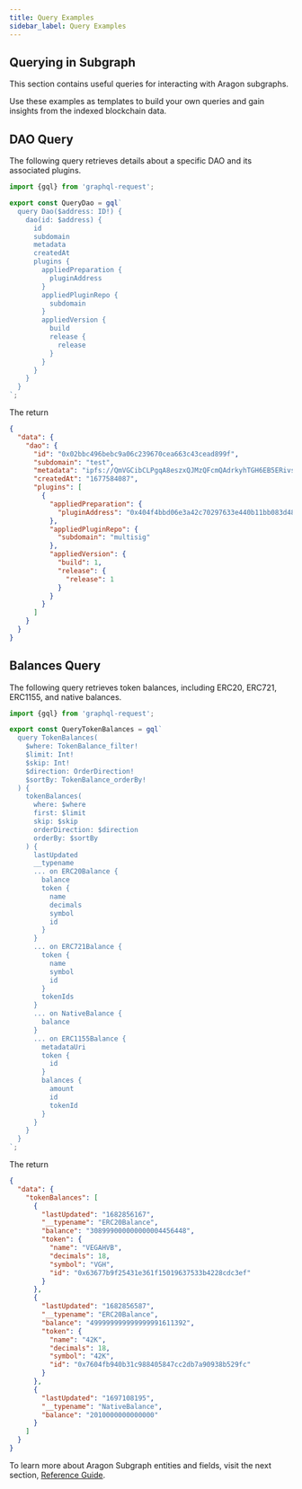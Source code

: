 ```yaml
---
title: Query Examples
sidebar_label: Query Examples
---
```


## Querying in Subgraph

This section contains useful queries for interacting with Aragon subgraphs.

Use these examples as templates to build your own queries and gain insights from the indexed blockchain data.

## DAO Query

The following query retrieves details about a specific DAO and its associated plugins.

```ts
import {gql} from 'graphql-request';

export const QueryDao = gql`
  query Dao($address: ID!) {
    dao(id: $address) {
      id
      subdomain
      metadata
      createdAt
      plugins {
        appliedPreparation {
          pluginAddress
        }
        appliedPluginRepo {
          subdomain
        }
        appliedVersion {
          build
          release {
            release
          }
        }
      }
    }
  }
`;
```

The return

```json
{
  "data": {
    "dao": {
      "id": "0x02bbc496bebc9a06c239670cea663c43cead899f",
      "subdomain": "test",
      "metadata": "ipfs://QmVGCibCLPgqA8eszxQJMzQFcmQAdrkyhTGH6EB5ERivsR",
      "createdAt": "1677584087",
      "plugins": [
        {
          "appliedPreparation": {
            "pluginAddress": "0x404f4bbd06e3a42c70297633e440b11bb083d482"
          },
          "appliedPluginRepo": {
            "subdomain": "multisig"
          },
          "appliedVersion": {
            "build": 1,
            "release": {
              "release": 1
            }
          }
        }
      ]
    }
  }
}
```

## Balances Query

The following query retrieves token balances, including ERC20, ERC721, ERC1155, and native balances.

```ts
import {gql} from 'graphql-request';

export const QueryTokenBalances = gql`
  query TokenBalances(
    $where: TokenBalance_filter!
    $limit: Int!
    $skip: Int!
    $direction: OrderDirection!
    $sortBy: TokenBalance_orderBy!
  ) {
    tokenBalances(
      where: $where
      first: $limit
      skip: $skip
      orderDirection: $direction
      orderBy: $sortBy
    ) {
      lastUpdated
      __typename
      ... on ERC20Balance {
        balance
        token {
          name
          decimals
          symbol
          id
        }
      }
      ... on ERC721Balance {
        token {
          name
          symbol
          id
        }
        tokenIds
      }
      ... on NativeBalance {
        balance
      }
      ... on ERC1155Balance {
        metadataUri
        token {
          id
        }
        balances {
          amount
          id
          tokenId
        }
      }
    }
  }
`;
```

The return

```json
{
  "data": {
    "tokenBalances": [
      {
        "lastUpdated": "1682856167",
        "__typename": "ERC20Balance",
        "balance": "308999000000000004456448",
        "token": {
          "name": "VEGAHVB",
          "decimals": 18,
          "symbol": "VGH",
          "id": "0x63677b9f25431e361f15019637533b4228cdc3ef"
        }
      },
      {
        "lastUpdated": "1682856587",
        "__typename": "ERC20Balance",
        "balance": "499999999999999991611392",
        "token": {
          "name": "42K",
          "decimals": 18,
          "symbol": "42K",
          "id": "0x7604fb940b31c988405847cc2db7a90938b529fc"
        }
      },
      {
        "lastUpdated": "1697108195",
        "__typename": "NativeBalance",
        "balance": "2010000000000000"
      }
    ]
  }
}
```

To learn more about Aragon Subgraph entities and fields, visit the next section, [Reference Guide](../reference-guide/index.md).
